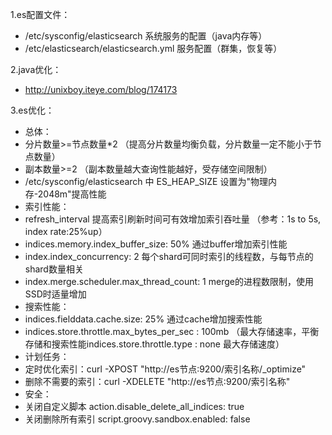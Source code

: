 1.es配置文件：
 - /etc/sysconfig/elasticsearch 系统服务的配置（java内存等）
 - /etc/elasticsearch/elasticsearch.yml 服务配置（群集，恢复等）

2.java优化：
 - http://unixboy.iteye.com/blog/174173

3.es优化：
 - 总体：
  - 分片数量>=节点数量*2 （提高分片数量均衡负载，分片数量一定不能小于节点数量）
  - 副本数量>=2 （副本数量越大查询性能越好，受存储空间限制）
  - /etc/sysconfig/elasticsearch 中 ES_HEAP_SIZE 设置为"物理内存-2048m"提高性能
 - 索引性能：
  - refresh_interval 提高索引刷新时间可有效增加索引吞吐量 （参考：1s to 5s, index rate:25%up）
  - indices.memory.index_buffer_size: 50% 通过buffer增加索引性能
  - index.index_concurrency: 2 每个shard可同时索引的线程数，与每节点的shard数量相关
  - index.merge.scheduler.max_thread_count: 1 merge的进程数限制，使用SSD时适量增加
 - 搜索性能：
  - indices.fielddata.cache.size: 25% 通过cache增加搜索性能
  - indices.store.throttle.max_bytes_per_sec : 100mb （最大存储速率，平衡存储和搜索性能indices.store.throttle.type : none 最大存储速度）
 - 计划任务：
  - 定时优化索引：curl -XPOST "http://es节点:9200/索引名称/_optimize"
  - 删除不需要的索引：curl -XDELETE "http://es节点:9200/索引名称"
 - 安全：
  - 关闭自定义脚本 action.disable_delete_all_indices: true
  - 关闭删除所有索引 script.groovy.sandbox.enabled: false